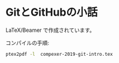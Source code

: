 # GitとGitHubの小話

LaTeX/Beamer で作成されています。

コンパイルの手順:
```bash
ptex2pdf -l  compexer-2019-git-intro.tex
```